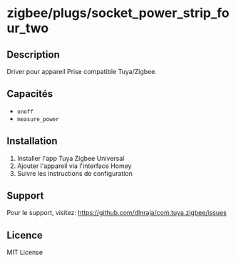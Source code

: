 # zigbee/plugs/socket_power_strip_four_two

## Description

Driver pour appareil Prise compatible Tuya/Zigbee.

## Capacités

- `onoff`
- `measure_power`

## Installation

1. Installer l'app Tuya Zigbee Universal
2. Ajouter l'appareil via l'interface Homey
3. Suivre les instructions de configuration

## Support

Pour le support, visitez: https://github.com/dlnraja/com.tuya.zigbee/issues

## Licence

MIT License
